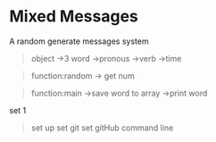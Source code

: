 Mixed Messages
==============

A random generate messages system

>object
	->3 word
		->pronous
		->verb
		->time
	
>function:random
	-> get num

>function:main
	->save word to array
	->print word


set 1
>set up
>set git
>set gitHub
>command line